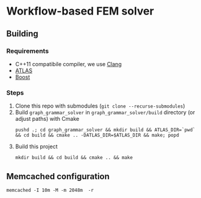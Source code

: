 # Workflow-based FEM solver

## Building

### Requirements

* C++11 compatibile compiler, we use [Clang](http://clang.llvm.org)
* [ATLAS](http://math-atlas.sourceforge.net)
* [Boost](http://www.boost.org)

### Steps

1. Clone this repo with submodules (`git clone --recurse-submodules`)
2. Build `graph_grammar_solver` in `graph_grammar_solver/build` directory (or adjust paths) with Cmake
   ```
   pushd .; cd graph_grammar_solver && mkdir build && ATLAS_DIR=`pwd` && cd build && cmake .. -DATLAS_DIR=$ATLAS_DIR && make; popd
   ```
3. Build this project 
   ```
   mkdir build && cd build && cmake .. && make
   ```
   
   
## Memcached configuration

```shell
memcached -I 10m -M -m 2048m  -r 
```